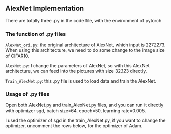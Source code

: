 ## AlexNet Implementation

There are totally three .py in the code file, with the environment of pytorch

### The function of .py files

`AlexNet_ori.py`: the original architecture of AlexNet, which input is 227*227*3. When using this architecture, we need to do some change to the image size of CIFAR10.

`AlexNet.py`: I change the parameters of AlexNet, so with this AlexNet architecture, we can feed into the pictures with size 32*32*3 directly.

`Train_AlexNet.py`: this .py file is used to load data and train the AlexNet.


### Usage of .py files

Open both AlexNet.py and train_AlexNet.py files, and you can run it directly with optimizer sgd, batch size=64, epoch=50, learning rate=0.005.

I used the optimizer of sgd in the train_AlexNet.py, if you want to change the optimizer, uncomment the rows below, for the optimizer of Adam.
